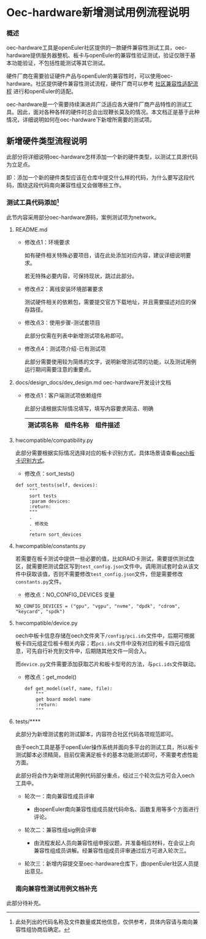 # Oec-hardware新增测试用例流程说明

### 概述

oec-hardware工具是openEuler社区提供的一款硬件兼容性测试工具，oec-hardware提供服务器整机、板卡与openEuler的兼容性验证测试，验证仅限于基本功能验证，不包括性能测试等其它测试。

硬件厂商在需要验证硬件产品与openEuler的兼容性时，可以使用oec-hardware。社区提供硬件兼容性测试流程，硬件厂商可以参考 [社区兼容性适配流程](https://gitee.com/link?target=https%3A%2F%2Fwww.openeuler.org%2Fzh%2Fcompatibility%2Fhardware%2F) 进行和openEuler的适配。

oec-hardware是一个需要持续演进并广泛适应各大硬件厂商产品特性的测试工具。因此，面对各种各样的硬件时总会出现鞭长莫及的情况。本文档正是基于此种情况，详细说明如何在oec-hardware下新增所需要的测试项。

## 新增硬件类型流程说明

此部分将详细说明oec-hardware怎样添加一个新的硬件类型，以测试工具源代码为立足点。

即：添加一个新的硬件类型应该在仓库中提交什么样的代码，为什么要写这段代码，围绕这段代码南向兼容性组又会做哪些工作。

### 测试工具代码添加[^Notices]

[^Notices]: 此处列出的代码名称及文件数量或其他信息，仅供参考，具体内容请与南向兼容性组协商后确定。

此节内容采用部分oec-hardware源码，案例测试项为network。

1. README.md
   
   * 修改点1：环境要求
     
     如有硬件相关特殊必要项目，请在此处添加对应内容，建议详细说明要求。
     
     若无特殊必要内容，可保持现状，跳过此部分。
   
   * 修改点2：离线安装环境部署要求
     
     测试硬件相关的依赖包，需要提交官方下载地址，并且需要描述对应的保存路径。
   
   * 修改点3：使用步骤-测试套项目
     
     此部分仅需在列表中新增测试项名称即可。
   
   * 修改点4：测试项介绍-已有测试项
     
     此部分需要使用较为简练的文字，说明新增测试项的功能，以及测试用例运行期间需要注意的重要点。

2. docs/design_docs/dev_design.md oec-hardware开发设计文档
   
   * 修改点1：客户端测试项依赖组件
     
     此部分请根据实际情况填写，填写内容要求简洁、明确
     
     | 测试项名称 | 组件名称 | 组件描述 |
     | ----- | ---- | ---- |

3. hwcompatible/compatibility.py
   
   此部分需要根据实际情况选择对应的板卡识别方式，具体场景请查看[oech板卡识别方式]()。
   
   * 修改点：sort_tests()
   
   ```
   def sort_tests(self, devices):
        """
        sort tests
        :param devices:
        :return:
        """
        .
        . 修改处
        .
        return sort_devices
   ```

4. hwcompatible/constants.py
   
   若需要在板卡测试中提供一些必要的值，比如RAID卡测试，需要提供测试盘区，就需要把测试盘区写到```test_config.json```文件中。调用测试套时会从该文件中获取该值，否则不需要修改```test_config.json```文件，但是需要修改```constants.py```文件。
   
   * 修改点：NO_CONFIG_DEVICES 变量
   
   ```
   NO_CONFIG_DEVICES = ("gpu", "vgpu", "nvme", "dpdk", "cdrom", "keycard", "spdk")
   ```

5. hwcompatible/device.py
   
   oech中板卡信息存储在oech文件夹下```/config/pci.ids```文件中，后期可根据板卡四元组定位板卡相关内容；若```pci.ids```文件中没有对应的板卡四元组信息，可先自行补充到文件中，后期随其他文件一同合入。
   
   而```device.py```文件需要添加获取芯片和板卡型号的方法，与```pci.ids```文件联动。
   
   * 修改点：get_model()
     
     ```
     def get_model(self, name, file):
         """
         get board model name
         :return:
         """
     ```

6. tests/****
   
   此部分为新增测试套的测试脚本，内容符合社区代码各项规范即可。
   
   由于oech工具是基于openEuler操作系统并面向多平台的测试工具，所以板卡测试脚本必须精简，目前仅需满足板卡的基本功能测试即可，不需要考虑性能方面。
   
   此部分将会作为新增测试用例代码部分重点，经过三个轮次后方可合入oech工具中。
   
   * 轮次一：南向兼容性成员评审
     
     * 由openEuler南向兼容性组成员就代码命名、函数复用等多个方面进行评论。
   
   * 轮次二：兼容性组sig例会评审
     
     * 由流程发起人员向兼容性组申报议题，并准备相应材料，在会议上向兼容性组成员讲解。经兼容性组成员评审通过后方可进入轮次三。
   
   * 轮次三：新增内容提交至oec-hardware仓库下，由openEuler社区人员提出意见。
   
   ### 南向兼容性测试用例文档补充

此部分待补充。
